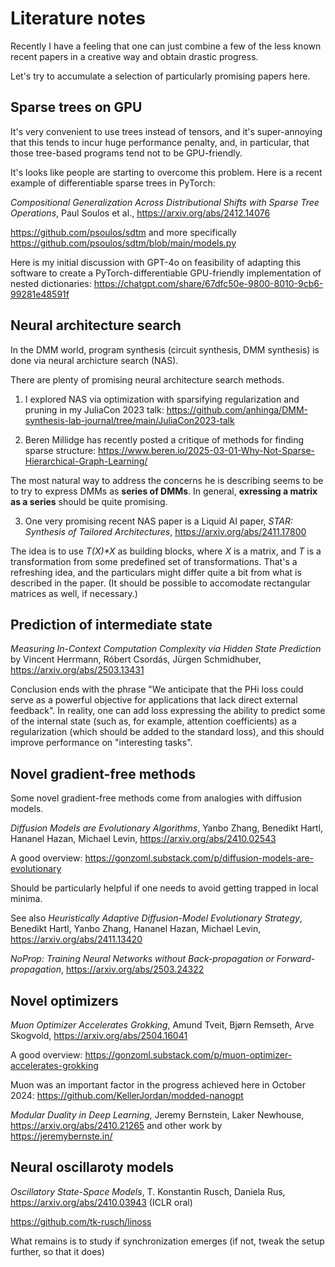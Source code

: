 # Literature notes

Recently I have a feeling that one can just combine a few of the less known recent papers in a creative way and obtain drastic progress.

Let's try to accumulate a selection of particularly promising papers here.

## Sparse trees on GPU

It's very convenient to use trees instead of tensors, and it's super-annoying that this
tends to incur huge performance penalty, and, in particular, that those tree-based programs
tend not to be GPU-friendly. 

It's looks like people are starting to overcome this problem. Here is a recent example of
differentiable sparse trees in PyTorch:

_Compositional Generalization Across Distributional Shifts with Sparse Tree Operations_, Paul Soulos et al., https://arxiv.org/abs/2412.14076

https://github.com/psoulos/sdtm and more specifically https://github.com/psoulos/sdtm/blob/main/models.py

Here is my initial discussion with GPT-4o on feasibility of adapting this software to create a PyTorch-differentiable
GPU-friendly implementation of nested dictionaries: https://chatgpt.com/share/67dfc50e-9800-8010-9cb6-99281e48591f

## Neural architecture search

In the DMM world, program synthesis (circuit synthesis, DMM synthesis) is done via neural archicture search (NAS).

There are plenty of promising neural architecture search methods. 

1) I explored NAS via optimization with sparsifying regularization and pruning in my JuliaCon 2023 talk: 
https://github.com/anhinga/DMM-synthesis-lab-journal/tree/main/JuliaCon2023-talk

2) Beren Millidge has recently posted a critique of methods for finding sparse structure: 
https://www.beren.io/2025-03-01-Why-Not-Sparse-Hierarchical-Graph-Learning/

The most natural way to address the concerns he is describing seems to be to try to express DMMs as **series of DMMs**.
In general, **exressing a matrix as a series** should be quite promising.

3) One very promising recent NAS paper is a Liquid AI paper, _STAR: Synthesis of Tailored Architectures_,
https://arxiv.org/abs/2411.17800

The idea is to use _T(X)*X_ as building blocks, where _X_ is a matrix, and _T_ is a transformation from
some predefined set of transformations. That's a refreshing idea, and the particulars might differ
quite a bit from what is described in the paper. (It should be possible to accomodate rectangular matrices as well,
if necessary.)

## Prediction of intermediate state

_Measuring In-Context Computation Complexity via Hidden State Prediction_ by Vincent Herrmann, Róbert Csordás, Jürgen Schmidhuber,
https://arxiv.org/abs/2503.13431

Conclusion ends with the phrase "We anticipate that the PHi loss could serve as a powerful
objective for applications that lack direct external feedback". In reality, one can add loss expressing
the ability to predict some of the internal state (such as, for example, attention coefficients) as a regularization (which
should be added to the standard loss), and this should improve performance on "interesting tasks".

## Novel gradient-free methods

Some novel gradient-free methods come from analogies with diffusion models.

_Diffusion Models are Evolutionary Algorithms_, Yanbo Zhang, Benedikt Hartl, Hananel Hazan, Michael Levin, https://arxiv.org/abs/2410.02543 

A good overview: https://gonzoml.substack.com/p/diffusion-models-are-evolutionary

Should be particularly helpful if one needs to avoid getting trapped in local minima.

See also _Heuristically Adaptive Diffusion-Model Evolutionary Strategy_, Benedikt Hartl, Yanbo Zhang, Hananel Hazan, Michael Levin, https://arxiv.org/abs/2411.13420

_NoProp: Training Neural Networks without Back-propagation or Forward-propagation_, https://arxiv.org/abs/2503.24322

## Novel optimizers

_Muon Optimizer Accelerates Grokking_, Amund Tveit, Bjørn Remseth, Arve Skogvold, https://arxiv.org/abs/2504.16041

A good overview: https://gonzoml.substack.com/p/muon-optimizer-accelerates-grokking

Muon was an important factor in the progress achieved here in October 2024: https://github.com/KellerJordan/modded-nanogpt

_Modular Duality in Deep Learning_, Jeremy Bernstein, Laker Newhouse, https://arxiv.org/abs/2410.21265 and other work by https://jeremybernste.in/

## Neural oscillaroty models

_Oscillatory State-Space Models_, T. Konstantin Rusch, Daniela Rus, https://arxiv.org/abs/2410.03943 (ICLR oral)

https://github.com/tk-rusch/linoss

What remains is to study if synchronization emerges (if not, tweak the setup further, so that it does)
